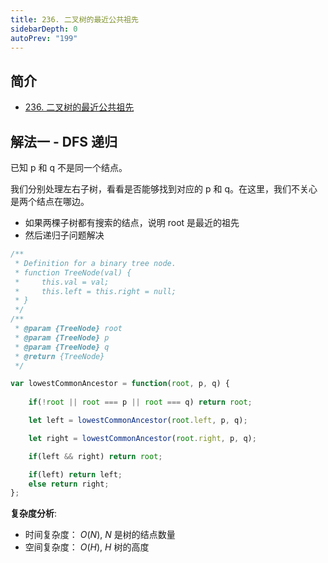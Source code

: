 ```yaml
---
title: 236. 二叉树的最近公共祖先
sidebarDepth: 0
autoPrev: "199"
---
```

## 简介
- [236. 二叉树的最近公共祖先](https://leetcode-cn.com/problems/lowest-common-ancestor-of-a-binary-tree/)

## 解法一 - DFS 递归
已知 p 和 q 不是同一个结点。

我们分别处理左右子树，看看是否能够找到对应的 p 和 q。在这里，我们不关心是两个结点在哪边。

- 如果两棵子树都有搜索的结点，说明 root 是最近的祖先
- 然后递归子问题解决

```javascript
/**
 * Definition for a binary tree node.
 * function TreeNode(val) {
 *     this.val = val;
 *     this.left = this.right = null;
 * }
 */
/**
 * @param {TreeNode} root
 * @param {TreeNode} p
 * @param {TreeNode} q
 * @return {TreeNode}
 */

var lowestCommonAncestor = function(root, p, q) {
    
    if(!root || root === p || root === q) return root;

    let left = lowestCommonAncestor(root.left, p, q);

    let right = lowestCommonAncestor(root.right, p, q);

    if(left && right) return root;

    if(left) return left;
    else return right;
};
```
**复杂度分析**:
- 时间复杂度： $O(N)$, $N$ 是树的结点数量
- 空间复杂度： $O(H)$, $H$ 树的高度

